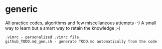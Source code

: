 generic
=======

All practice codes, algorithms and few miscellaneous attempts :-)
A small way to learn but a smart way to retain the knowledge ;-)

	.vimrc - personalized .vimrc file.
	github_TODO.md_gen.sh - generate TODO.md automatically from the code
